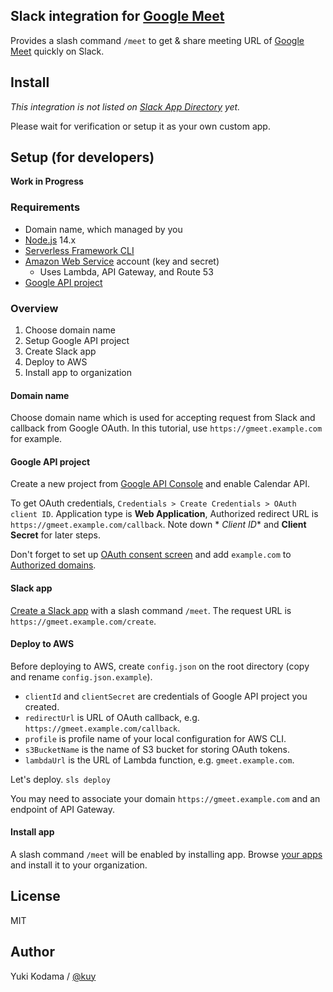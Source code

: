 ## Slack integration for [Google Meet](https://meet.google.com/)

Provides a slash command `/meet` to get & share meeting URL of [Google Meet](https://meet.google.com/) quickly on Slack.

## Install

*This integration is not listed on [Slack App Directory](https://slack.com/apps) yet.*

Please wait for verification or setup it as your own custom app.

## Setup (for developers)

**Work in Progress**

### Requirements

- Domain name, which managed by you
- [Node.js](https://nodejs.org) 14.x
- [Serverless Framework CLI](https://www.serverless.com/framework/docs/getting-started/)
- [Amazon Web Service](https://aws.amazon.com/console) account (key and secret)
    - Uses Lambda, API Gateway, and Route 53
- [Google API project](https://console.developers.google.com/apis/dashboard)

### Overview

1. Choose domain name
2. Setup Google API project
3. Create Slack app
4. Deploy to AWS
5. Install app to organization

#### Domain name

Choose domain name which is used for accepting request from Slack and callback from Google OAuth. In this tutorial, use
`https://gmeet.example.com` for example.

#### Google API project

Create a new project from [Google API Console](https://console.developers.google.com/apis/dashboard) and enable Calendar
API.

To get OAuth credentials, `Credentials > Create Credentials > OAuth client ID`.
Application type is **Web Application**, Authorized redirect URL is `https://gmeet.example.com/callback`. Note down *
*Client ID** and **Client Secret** for later steps.

Don't forget to set up [OAuth consent screen](https://console.developers.google.com/apis/credentials/consent) and add
`example.com` to [Authorized domains](https://support.google.com/cloud/answer/6158849?hl=en#authorized-domains).

#### Slack app

[Create a Slack app](https://api.slack.com/apps) with a slash command `/meet`. The request URL is
`https://gmeet.example.com/create`.

#### Deploy to AWS

Before deploying to AWS, create `config.json` on the root directory (copy and rename `config.json.example`).

- `clientId` and `clientSecret` are credentials of Google API project you created.
- `redirectUrl` is URL of OAuth callback, e.g. `https://gmeet.example.com/callback`.
- `profile` is profile name of your local configuration for AWS CLI.
- `s3BucketName` is the name of S3 bucket for storing OAuth tokens.
- `lambdaUrl` is the URL of Lambda function, e.g. `gmeet.example.com`.

Let's deploy. `sls deploy`

You may need to associate your domain `https://gmeet.example.com` and an endpoint of API Gateway.

#### Install app

A slash command `/meet` will be enabled by installing app. Browse [your apps](https://api.slack.com/apps) and install it
to your organization.

## License

MIT

## Author

Yuki Kodama / [@kuy](https://twitter.com/kuy)
